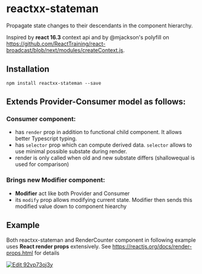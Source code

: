 # reactxx-stateman

Propagate state changes to their descendants in the component hierarchy.

Inspired by **react 16.3** context api and by @mjackson's polyfill on https://github.com/ReactTraining/react-broadcast/blob/next/modules/createContext.js. 

## Installation

```npm install reactxx-stateman --save```

## Extends Provider-Consumer model as follows:

### **Consumer** component:
- has ```render``` prop in addition to functional child component. It allows better Typescript typing.
- has ```selector``` prop which can compute derived data. ```selector``` allows to use minimal possible substate during render.
- render is only called when old and new substate differs (shallowequal is used for comparison)

### Brings new Modifier component:
- **Modifier** act like both Provider and Consumer
- its ```modify``` prop allows modifying current state. Modifier then sends this modified value down to component hiearchy

## Example
Both reactxx-stateman and RenderCounter component in following example uses **React render props** extensively. 
See https://reactjs.org/docs/render-props.html for details

[![Edit 92vp73oj3y](https://codesandbox.io/static/img/play-codesandbox.svg)](https://codesandbox.io/s/92vp73oj3y?module=%2Fsrc%2Fapp.tsx)
